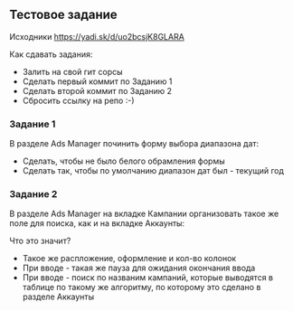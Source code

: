## Тестовое задание
Исходники 
https://yadi.sk/d/uo2bcsjK8GLARA

Как сдавать задания:  
+ Залить на свой гит сорсы
+ Сделать первый коммит по Заданию 1
+ Сделать второй коммит по Заданию 2
+ Сбросить ссылку на репо :-)

### Задание 1
В разделе Ads Manager починить форму выбора диапазона дат:
+ Сделать, чтобы не было белого обрамления формы
+ Сделать так, чтобы по умолчанию диапазон дат был - текущий год

### Задание 2
В разделе Ads Manager на вкладке Кампании организовать такое же поле для поиска, как и на вкладке Аккаунты:

Что это значит?
+ Такое же распложение, оформление и кол-во колонок
+ При вводе - такая же пауза для ожидания окончания ввода
+ При вводе - поиск по названим кампаний, которые выводятся в таблице по такому же алгоритму, по которому это сделано в разделе Аккаунты
